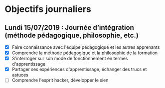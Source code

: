 # Objectifs journaliers

## Lundi 15/07/2019 : Journée d’intégration (méthode pédagogique, philosophie, etc.)


* [x] Faire connaissance avec l'équipe pédagogique et les autres apprenants
* [x] Comprendre la méthode pédagogique et la philosophie de la formation
* [x] S'interroger sur son mode de fonctionnement en termes d'apprentissage
* [x] Partager ses expériences d'apprentissage, échanger des trucs et astuces
* [ ] Comprendre l'esprit hacker, développer le sien